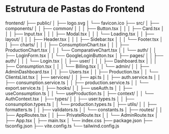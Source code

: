# Estrutura de Pastas do Frontend
frontend/
├── public/
│   ├── logo.svg
│   └── favicon.ico
├── src/
│   ├── components/
│   │   ├── common/
│   │   │   ├── Button.tsx
│   │   │   ├── Card.tsx
│   │   │   ├── Input.tsx
│   │   │   ├── Modal.tsx
│   │   │   └── Loading.tsx
│   │   ├── layout/
│   │   │   ├── Header.tsx
│   │   │   ├── Sidebar.tsx
│   │   │   └── Footer.tsx
│   │   ├── charts/
│   │   │   ├── ConsumptionChart.tsx
│   │   │   ├── ProductionChart.tsx
│   │   │   └── ComparativeChart.tsx
│   │   └── auth/
│   │       ├── LoginForm.tsx
│   │       └── GoogleLoginButton.tsx
│   ├── pages/
│   │   ├── auth/
│   │   │   └── Login.tsx
│   │   ├── user/
│   │   │   ├── Dashboard.tsx
│   │   │   ├── Consumption.tsx
│   │   │   └── Billing.tsx
│   │   └── admin/
│   │       ├── AdminDashboard.tsx
│   │       ├── Users.tsx
│   │       ├── Production.tsx
│   │       └── ClientsList.tsx
│   ├── services/
│   │   ├── api.ts
│   │   ├── auth.service.ts
│   │   ├── consumption.service.ts
│   │   ├── production.service.ts
│   │   └── export.service.ts
│   ├── hooks/
│   │   ├── useAuth.ts
│   │   ├── useConsumption.ts
│   │   └── useProduction.ts
│   ├── context/
│   │   └── AuthContext.tsx
│   ├── types/
│   │   ├── user.types.ts
│   │   ├── consumption.types.ts
│   │   └── production.types.ts
│   ├── utils/
│   │   ├── formatters.ts
│   │   ├── validators.ts
│   │   └── constants.ts
│   ├── routes/
│   │   ├── AppRoutes.tsx
│   │   ├── PrivateRoute.tsx
│   │   └── AdminRoute.tsx
│   ├── App.tsx
│   ├── main.tsx
│   └── index.css
├── package.json
├── tsconfig.json
├── vite.config.ts
└── tailwind.config.js
